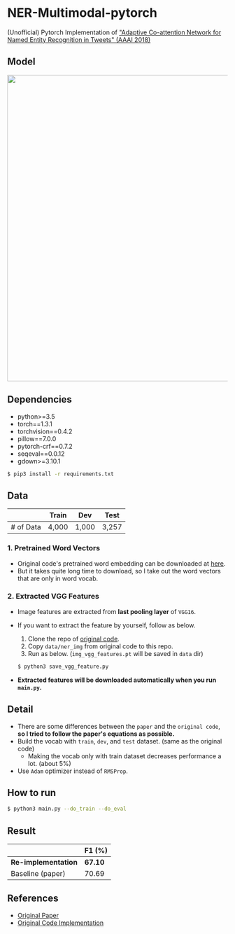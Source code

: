 # NER-Multimodal-pytorch

(Unofficial) Pytorch Implementation of ["Adaptive Co-attention Network for Named Entity Recognition in Tweets" (AAAI 2018)](https://www.aaai.org/ocs/index.php/AAAI/AAAI18/paper/view/16432)

## Model

<p float="left" align="center">
    <img width="700" src="https://user-images.githubusercontent.com/28896432/76892333-de934800-68cd-11ea-93ff-16cb22a5cc3f.png" />  
</p>

## Dependencies

- python>=3.5
- torch==1.3.1
- torchvision==0.4.2
- pillow==7.0.0
- pytorch-crf==0.7.2
- seqeval==0.0.12
- gdown>=3.10.1

```bash
$ pip3 install -r requirements.txt
```

## Data

|           | Train | Dev   | Test  |
| --------- | ----- | ----- | ----- |
| # of Data | 4,000 | 1,000 | 3,257 |

### 1. Pretrained Word Vectors

- Original code's pretrained word embedding can be downloaded at [here](https://pan.baidu.com/s/1boSlljL#list/path=%2F).
- But it takes quite long time to download, so I take out the word vectors that are only in word vocab.

### 2. Extracted VGG Features

- Image features are extracted from **last pooling layer** of `VGG16`.
- If you want to extract the feature by yourself, follow as below.

  1. Clone the repo of [original code](https://github.com/jlfu/NERmultimodal).
  2. Copy `data/ner_img` from original code to this repo.
  3. Run as below. (`img_vgg_features.pt` will be saved in `data` dir)

  ```bash
  $ python3 save_vgg_feature.py
  ```

- **Extracted features will be downloaded automatically when you run `main.py`.**

## Detail

- There are some differences between the `paper` and the `original code`, **so I tried to follow the paper's equations as possible.**
- Build the vocab with `train`, `dev`, and `test` dataset. (same as the original code)
  - Making the vocab only with train dataset decreases performance a lot. (about 5%)
- Use `Adam` optimizer instead of `RMSProp`.

## How to run

```bash
$ python3 main.py --do_train --do_eval
```

## Result

|                       | F1 (%)    |
| --------------------- | --------- |
| **Re-implementation** | **67.10** |
| Baseline (paper)      | 70.69     |

## References

- [Original Paper](https://www.aaai.org/ocs/index.php/AAAI/AAAI18/paper/view/16432)
- [Original Code Implementation](https://github.com/jlfu/NERmultimodal)

